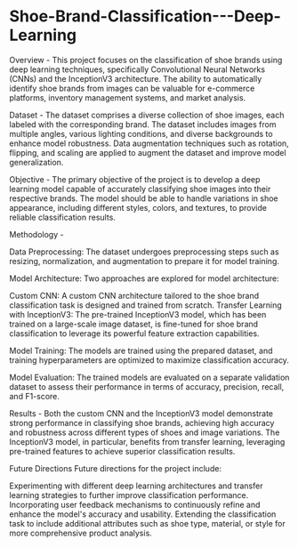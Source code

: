 # Shoe-Brand-Classification---Deep-Learning

Overview - 
This project focuses on the classification of shoe brands using deep learning techniques, specifically Convolutional Neural Networks (CNNs) and the InceptionV3 architecture. The ability to automatically identify shoe brands from images can be valuable for e-commerce platforms, inventory management systems, and market analysis.

Dataset - 
The dataset comprises a diverse collection of shoe images, each labeled with the corresponding brand. The dataset includes images from multiple angles, various lighting conditions, and diverse backgrounds to enhance model robustness. Data augmentation techniques such as rotation, flipping, and scaling are applied to augment the dataset and improve model generalization.

Objective - 
The primary objective of the project is to develop a deep learning model capable of accurately classifying shoe images into their respective brands. The model should be able to handle variations in shoe appearance, including different styles, colors, and textures, to provide reliable classification results.

Methodology - 

Data Preprocessing: The dataset undergoes preprocessing steps such as resizing, normalization, and augmentation to prepare it for model training.

Model Architecture: Two approaches are explored for model architecture:

Custom CNN: A custom CNN architecture tailored to the shoe brand classification task is designed and trained from scratch.
Transfer Learning with InceptionV3: The pre-trained InceptionV3 model, which has been trained on a large-scale image dataset, is fine-tuned for shoe brand classification to leverage its powerful feature extraction capabilities.

Model Training: The models are trained using the prepared dataset, and training hyperparameters are optimized to maximize classification accuracy.

Model Evaluation: The trained models are evaluated on a separate validation dataset to assess their performance in terms of accuracy, precision, recall, and F1-score.

Results - 
Both the custom CNN and the InceptionV3 model demonstrate strong performance in classifying shoe brands, achieving high accuracy and robustness across different types of shoes and image variations. The InceptionV3 model, in particular, benefits from transfer learning, leveraging pre-trained features to achieve superior classification results.

Future Directions
Future directions for the project include:

Experimenting with different deep learning architectures and transfer learning strategies to further improve classification performance.
Incorporating user feedback mechanisms to continuously refine and enhance the model's accuracy and usability.
Extending the classification task to include additional attributes such as shoe type, material, or style for more comprehensive product analysis.
